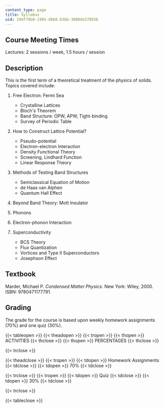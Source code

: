 ```yaml
---
content_type: page
title: Syllabus
uid: 19df79b0-1995-d668-83bb-3800de370556
---
```


Course Meeting Times
--------------------

Lectures: 2 sessions / week, 1.5 hours / session

Description
-----------

This is the first term of a theoretical treatment of the physics of solids. Topics covered include:

1.  Free Electron: Fermi Sea
    *   Crystalline Lattices
    *   Bloch's Theorem
    *   Band Structure: OPW, APW, Tight-binding
    *   Survey of Periodic Table  
          
        
2.  How to Construct Lattice Potential?
    *   Pseudo-potential
    *   Electron-electron Interaction
    *   Density Functional Theory
    *   Screening, Lindhard Function
    *   Linear Response Theory  
          
        
3.  Methods of Testing Band Structures
    *   Semiclassical Equation of Motion
    *   de Haas van Alphen
    *   Quantum Hall Effect  
          
        
4.  Beyond Band Theory: Mott Insulator  
      
    
5.  Phonons  
      
    
6.  Electron-phonon Interaction  
      
    
7.  Superconductivity
    *   BCS Theory
    *   Flux Quantization
    *   Vortices and Type II Superconductors
    *   Josephson Effect

Textbook
--------

Marder, Michael P. _Condensed Matter Physics._ New York: Wiley, 2000. ISBN: 9780471177791.

Grading
-------

The grade for the course is based upon weekly homework assignments (70%) and one quiz (30%).

{{< tableopen >}}
{{< theadopen >}}
{{< tropen >}}
{{< thopen >}}
ACTIVITIES
{{< thclose >}}
{{< thopen >}}
PERCENTAGES
{{< thclose >}}

{{< trclose >}}

{{< theadclose >}}
{{< tropen >}}
{{< tdopen >}}
Homework Assignments
{{< tdclose >}}
{{< tdopen >}}
70%
{{< tdclose >}}

{{< trclose >}}
{{< tropen >}}
{{< tdopen >}}
Quiz
{{< tdclose >}}
{{< tdopen >}}
30%
{{< tdclose >}}

{{< trclose >}}

{{< tableclose >}}